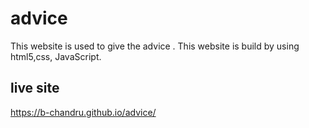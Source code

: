 # advice 
This website is used to give the advice .
This website is build by using html5,css, JavaScript.

## live site 
https://b-chandru.github.io/advice/
